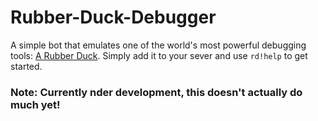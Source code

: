 # Rubber-Duck-Debugger

A simple bot that emulates one of the world's most powerful debugging tools: [A Rubber Duck](https://en.wikipedia.org/wiki/Rubber_duck_debugging). Simply add it to your sever and use `rd!help` to get started.

### Note: Currently nder development, this doesn't actually do much yet!
